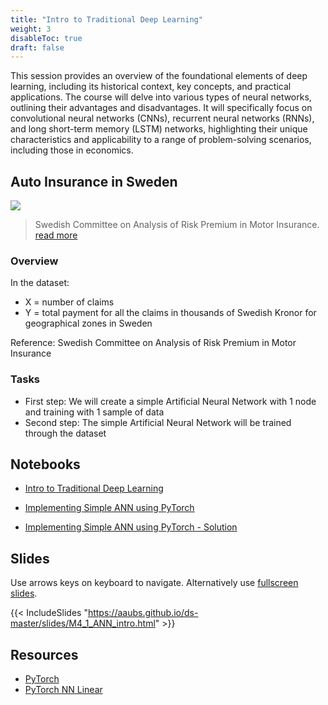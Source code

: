 ```yaml
---
title: "Intro to Traditional Deep Learning"
weight: 3
disableToc: true
draft: false
---
```


This session provides an overview of the foundational elements of deep learning, including its historical context, key concepts, and practical applications. The course will delve into various types of neural networks, outlining their advantages and disadvantages. It will specifically focus on convolutional neural networks (CNNs), recurrent neural networks (RNNs), and long short-term memory (LSTM) networks, highlighting their unique characteristics and applicability to a range of problem-solving scenarios, including those in economics. 

## Auto Insurance in Sweden

![](https://raw.githubusercontent.com/aaubs/ds-master/main/data/Images/Auto-Insurance.jpeg)

> Swedish Committee on Analysis of Risk Premium in Motor Insurance. [read more](https://college.cengage.com/mathematics/brase/understandable_statistics/7e/students/datasets/slr/frames/slr06.html)


### Overview

In the dataset:

* X = number of claims
* Y = total payment for all the claims in thousands of Swedish Kronor for geographical zones in Sweden

Reference: Swedish Committee on Analysis of Risk Premium in Motor Insurance

### Tasks

* First step: We will create a simple Artificial Neural Network with 1 node and training with 1 sample of data 
* Second step: The simple Artificial Neural Network will be trained through the dataset



## Notebooks

* [Intro to Traditional Deep Learning](https://colab.research.google.com/github/aaubs/ds-master/blob/main/notebooks/M3_1_ann_intro_v3.ipynb)

* [Implementing Simple ANN using PyTorch](https://colab.research.google.com/github/aaubs/ds-master/blob/main/notebooks/M3_Exercise_Session_1_ANN_Pytorch_Solution.ipynb)

* [Implementing Simple ANN using PyTorch - Solution](https://colab.research.google.com/github/aaubs/ds-master/blob/main/notebooks/M3_Exercise_Session_1_ANN_Pytorch_Solution.ipynb)


## Slides

  Use arrows keys on keyboard to navigate. Alternatively use [fullscreen slides](https://aaubs.github.io/ds-master/slides/M4_1_ANN_intro.html).

{{< IncludeSlides "https://aaubs.github.io/ds-master/slides/M4_1_ANN_intro.html" >}}

## Resources

* [PyTorch](https://pytorch.org/docs/stable/nn.html)
* [PyTorch NN Linear](https://www.sharetechnote.com/html/Python_PyTorch_nn_Linear_01.html)

